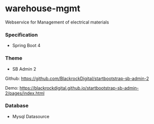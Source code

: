 # warehouse-mgmt
Webservice for Management of electrical materials

### Specification
- Spring Boot 4


### Theme
- SB Admin 2 

Github:
https://github.com/BlackrockDigital/startbootstrap-sb-admin-2

Demo:
https://blackrockdigital.github.io/startbootstrap-sb-admin-2/pages/index.html

### Database
- Mysql Datasource


